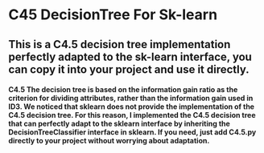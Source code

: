 # C45 DecisionTree For Sk-learn

## This is a C4.5 decision tree implementation perfectly adapted to the sk-learn interface, you can copy it into your project and use it directly.

#### C4.5 The decision tree is based on the information gain ratio as the criterion for dividing attributes, rather than the information gain used in ID3. We noticed that sklearn does not provide the implementation of the C4.5 decision tree. For this reason, I implemented the C4.5 decision tree that can perfectly adapt to the sklearn interface by inheriting the DecisionTreeClassifier interface in sklearn. If you need, just add C4.5.py directly to your project without worrying about adaptation.
